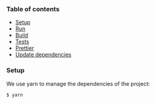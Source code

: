 ### Table of contents
- [Setup](README.md#setup)
- [Run](README.md)
- [Build](README.md)
- [Tests](README.md)
- [Prettier](README.md)
- [Update dependencies](README.md)

### Setup
We use yarn to manage the dependencies of the project:
```
$ yarn
```

